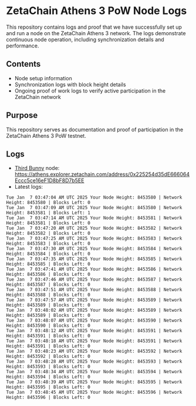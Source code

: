 # ZetaChain Athens 3 PoW Node Logs
This repository contains logs and proof that we have successfully set up and run a node on the ZetaChain Athens 3 network. The logs demonstrate continuous node operation, including synchronization details and performance.

## Contents
- Node setup information
- Synchronization logs with block height details
- Ongoing proof of work logs to verify active participation in the ZetaChain network

## Purpose
This repository serves as documentation and proof of participation in the ZetaChain Athens 3 PoW testnet.

## Logs

- [Third Bunny](https://thirdbunny.xyz/) node: https://athens.explorer.zetachain.com/address/0x225254d35dE666064Eccc5ce16eF1D8bF8D7b5EE
- Latest logs:
```
Tue Jan  7 03:47:04 AM UTC 2025 Your Node Height: 8453580 | Network Height: 8453580 | Blocks Left: 0
Tue Jan  7 03:47:09 AM UTC 2025 Your Node Height: 8453580 | Network Height: 8453581 | Blocks Left: 1
Tue Jan  7 03:47:14 AM UTC 2025 Your Node Height: 8453581 | Network Height: 8453581 | Blocks Left: 0
Tue Jan  7 03:47:20 AM UTC 2025 Your Node Height: 8453582 | Network Height: 8453582 | Blocks Left: 0
Tue Jan  7 03:47:25 AM UTC 2025 Your Node Height: 8453583 | Network Height: 8453583 | Blocks Left: 0
Tue Jan  7 03:47:30 AM UTC 2025 Your Node Height: 8453584 | Network Height: 8453584 | Blocks Left: 0
Tue Jan  7 03:47:35 AM UTC 2025 Your Node Height: 8453585 | Network Height: 8453585 | Blocks Left: 0
Tue Jan  7 03:47:41 AM UTC 2025 Your Node Height: 8453586 | Network Height: 8453586 | Blocks Left: 0
Tue Jan  7 03:47:46 AM UTC 2025 Your Node Height: 8453587 | Network Height: 8453587 | Blocks Left: 0
Tue Jan  7 03:47:51 AM UTC 2025 Your Node Height: 8453588 | Network Height: 8453588 | Blocks Left: 0
Tue Jan  7 03:47:57 AM UTC 2025 Your Node Height: 8453589 | Network Height: 8453589 | Blocks Left: 0
Tue Jan  7 03:48:02 AM UTC 2025 Your Node Height: 8453589 | Network Height: 8453589 | Blocks Left: 0
Tue Jan  7 03:48:07 AM UTC 2025 Your Node Height: 8453590 | Network Height: 8453590 | Blocks Left: 0
Tue Jan  7 03:48:12 AM UTC 2025 Your Node Height: 8453591 | Network Height: 8453591 | Blocks Left: 0
Tue Jan  7 03:48:18 AM UTC 2025 Your Node Height: 8453591 | Network Height: 8453591 | Blocks Left: 0
Tue Jan  7 03:48:23 AM UTC 2025 Your Node Height: 8453592 | Network Height: 8453592 | Blocks Left: 0
Tue Jan  7 03:48:28 AM UTC 2025 Your Node Height: 8453593 | Network Height: 8453593 | Blocks Left: 0
Tue Jan  7 03:48:34 AM UTC 2025 Your Node Height: 8453594 | Network Height: 8453594 | Blocks Left: 0
Tue Jan  7 03:48:39 AM UTC 2025 Your Node Height: 8453595 | Network Height: 8453595 | Blocks Left: 0
Tue Jan  7 03:48:45 AM UTC 2025 Your Node Height: 8453596 | Network Height: 8453596 | Blocks Left: 0
```
